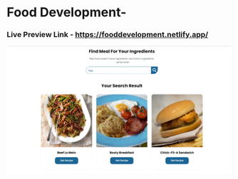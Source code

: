 # Food Development-

### Live Preview Link - https://fooddevelopment.netlify.app/

![Screenshot](./img/Food%20Development%20-%20Find%20Meal%20For%20Your%20Ingredients.png)